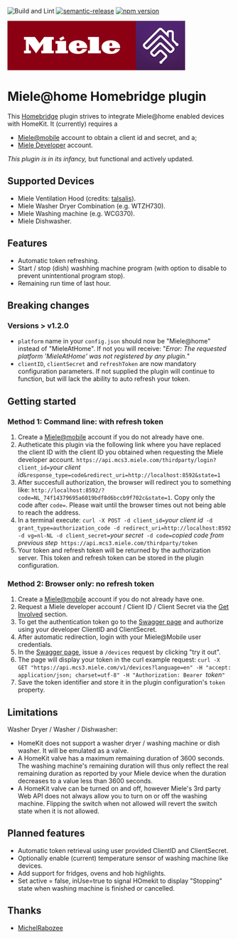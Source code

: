 ![Build and Lint](https://github.com/QuickSander/homebridge-mieleathome/workflows/Build%20and%20Lint/badge.svg)
[![semantic-release](https://img.shields.io/badge/%20%20%F0%9F%93%A6%F0%9F%9A%80-semantic--release-e10079.svg)](https://github.com/semantic-release/semantic-release)
[![npm version](https://badge.fury.io/js/homebridge-mieleathome.svg)](https://badge.fury.io/js/homebridge-mieleathome)

![Miele + Homebridge](./homebridge-ui/public/miele-homebridge.png "Miele + Homebridge")


# Miele@home Homebridge plugin

This [Homebridge](https://homebridge.io) plugin strives to integrate Miele@home enabled devices with HomeKit.
It (currently) requires a
+ [Miele@mobile](http://www.miele.com) account to obtain a client id and secret, and a;
+ [Miele Developer](http://www.miele.com/developer) account.

_This plugin is in its infancy,_ but functional and actively updated.

## Supported Devices
- Miele Ventilation Hood (credits: [talsalis](https://github.com/talsalis/homebridge-miele-hood)).
- Miele Washer Dryer Combination (e.g. WTZH730). 
- Miele Washing machine (e.g. WCG370).
- Miele Dishwasher.

## Features
- Automatic token refreshing.
- Start / stop (dish) washhing machine program (with option to disable to prevent unintentional program stop).
- Remaining run time of last hour.

## Breaking changes
### Versions > v1.2.0
- `platform` name in your `config.json` should now be "Miele@home" instead of "MieleAtHome". If not you will receive: "_Error: The requested platform 'MieleAtHome' was not registered by any plugin._"
- `clientID`, `clientSecret` and `refreshToken` are now mandatory configuration parameters. If not supplied the plugin will continue to 
  function, but will lack the ability to auto refresh your token.

## Getting started

### Method 1: Command line: with refresh token
1. Create a [Miele@mobile](http://www.miele.com) account if you do not already have one.
2. Autheticate this plugin via the following link where you have replaced the client ID with the client ID you obtained when requesting the Miele developer account. `https://api.mcs3.miele.com/thirdparty/login?client_id=`_your client id_`&response_type=code&redirect_uri=http://localhost:8592&state=1`
3. After succesfull authorization, the browser will redirect you to something like: `http://localhost:8592/?code=NL_74f14379695a6019bdf8d6bccb9f702c&state=1`. Copy only the code after `code=`. Please wait until the browser times out not being able to reach the address.
4. In a terminal execute: `curl -X POST -d client_id=`_your client id_` -d grant_type=authorization_code -d redirect_uri=http://localhost:8592 -d vg=nl-NL -d client_secret=`_your secret_` -d code=`_copied code from previous step_` https://api.mcs3.miele.com/thirdparty/token`
5. Your token and refresh token will be returned by the authorization server. This token and refresh token can be stored in the plugin configuration.

### Method 2: Browser only: no refresh token
1. Create a [Miele@mobile](http://www.miele.com) account if you do not already have one.
1. Request a Miele developer account / Client ID / Client Secret via the [Get Involved](https://www.miele.com/f/com/en/register_api.aspx) section.
2. To get the authentication token go to the [Swagger page](https://www.miele.com/developer/swagger-ui/swagger.html) and authorize using your developer ClientID and ClientSecret.
3. After automatic redirection, login with your Miele@Mobile user credentials.
4. In the [Swagger page](https://www.miele.com/developer/swagger-ui/swagger.html), issue a `/devices` request by clicking "try it out".
5. The page will display your token in the curl example request: `curl -X GET "https://api.mcs3.miele.com/v1/devices?language=en" -H "accept: application/json; charset=utf-8" -H "Authorization: Bearer `_token_`"`
6. Save the token identifier and store it in the plugin configuration's `token` property.

## Limitations

Washer Dryer / Washer / Dishwasher:
- HomeKit does not support a washer dryer / washing machine or dish washer. It will be emulated as a valve.
- A HomeKit valve has a maximum remaining duration of 3600 seconds. The washing machine's remaining duration will thus only reflect the real
  remaining duration as reported by your Miele device when the duration decreases to a value less than 3600 seconds.
- A HomeKit valve can be turned on and off, however Miele's 3rd party Web API does not always allow you to turn on or off the washing 
  machine. Flipping the switch when not allowed will revert the switch state when it is not allowed.

## Planned features
- Automatic token retrieval using user provided ClientID and ClientSecret.
- Optionally enable (current) temperature sensor of washing machine like devices.
- Add support for fridges, ovens and hob highlights.
- Set active = false, inUse=true to signal HOmekit to display "Stopping" state when washing machine is finished or cancelled.

## Thanks
- [MichelRabozee](https://github.com/MichelRabozee)
